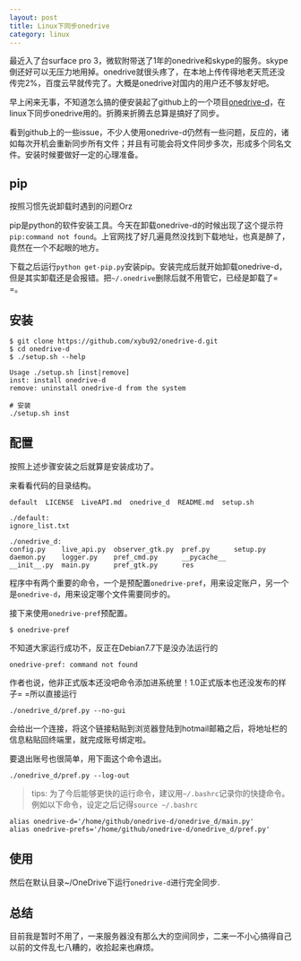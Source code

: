 ```yaml
---
layout: post
title: Linux下同步onedrive
category: linux
---
```


最近入了台surface pro 3，微软附带送了1年的onedrive和skype的服务。skype倒还好可以无压力地用掉。onedrive就很头疼了，在本地上传传得地老天荒还没传完2%，百度云早就传完了。大概是onedrive对国内的用户还不够友好吧。

早上闲来无事，不知道怎么搞的便安装起了github上的一个项目[onedrive-d](https://github.com/xybu/onedrive-d "onedrive-d")，在linux下同步onedrive用的。折腾来折腾去总算是搞好了同步。

看到github上的一些issue，不少人使用onedrive-d仍然有一些问题，反应的，诸如每次开机会重新同步所有文件；并且有可能会将文件同步多次，形成多个同名文件。安装时候要做好一定的心理准备。



## pip ##

按照习惯先说卸载时遇到的问题Orz

pip是python的软件安装工具。今天在卸载onedrive-d的时候出现了这个提示符`pip:command not found`。上官网找了好几遍竟然没找到下载地址，也真是醉了，竟然在一个不起眼的地方。

下载之后运行`python get-pip.py`安装pip。安装完成后就开始卸载onedrive-d，但是其实卸载还是会报错。把`~/.onedrive`删除后就不用管它，已经是卸载了= =。

## 安装 ##

    $ git clone https://github.com/xybu92/onedrive-d.git
    $ cd onedrive-d
    $ ./setup.sh --help

    Usage ./setup.sh [inst|remove]
    inst: install onedrive-d
    remove: uninstall onedrive-d from the system

    # 安装
    ./setup.sh inst

## 配置 ##

按照上述步骤安装之后就算是安装成功了。

来看看代码的目录结构。

    default  LICENSE  LiveAPI.md  onedrive_d  README.md  setup.sh

    ./default:
    ignore_list.txt

    ./onedrive_d:
    config.py    live_api.py  observer_gtk.py  pref.py      setup.py
    daemon.py    logger.py    pref_cmd.py      __pycache__
    __init__.py  main.py      pref_gtk.py      res


程序中有两个重要的命令，一个是预配置`onedrive-pref`，用来设定账户，另一个是`onedrive-d`，用来设定哪个文件需要同步的。

接下来使用`onedrive-pref`预配置。

    $ onedrive-pref

不知道大家运行成功不，反正在Debian7.7下是没办法运行的

    onedrive-pref: command not found

作者也说，他非正式版本还没吧命令添加进系统里！1.0正式版本也还没发布的样子= =所以直接运行

    ./onedrive_d/pref.py --no-gui

会给出一个连接，将这个链接粘贴到浏览器登陆到hotmail邮箱之后，将地址栏的信息粘贴回终端里，就完成账号绑定啦。

要退出账号也很简单，用下面这个命令退出。

    ./onedrive_d/pref.py --log-out

> tips: 为了今后能够更快的运行命令，建议用`~/.bashrc`记录你的快捷命令。例如以下命令，设定之后记得`source ~/.bashrc`

    alias onedrive-d='/home/github/onedrive-d/onedrive_d/main.py'
    alias onedrive-prefs='/home/github/onedrive-d/onedrive_d/pref.py'

## 使用 ##

然后在默认目录~/OneDrive下运行`onedrive-d`进行完全同步.

## 总结

目前我是暂时不用了，一来服务器没有那么大的空间同步，二来一不小心搞得自己以前的文件乱七八糟的，收拾起来也麻烦。

